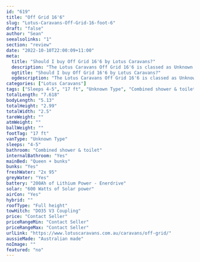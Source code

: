 ```yaml
---
id: "619"
title: "Off Grid 16'6"
slug: "Lotus-Caravans-Off-Grid-16-foot-6"
draft: "false"
author: "Sean"
seealsolinks: "1"
section: "review"
date: "2022-10-10T22:00:09+11:00"
meta:
  title: "Should I buy Off Grid 16'6 by Lotus Caravans?"
  description: "The Lotus Caravans Off Grid 16'6 is classed as Unknown Type, and sleeps 4-5 people. It is Australian made and comes in at 17 ft. It generally has Combined shower & toilet."
  ogtitle: "Should I buy Off Grid 16'6 by Lotus Caravans?"
  ogdescription: "The Lotus Caravans Off Grid 16'6 is classed as Unknown Type, and sleeps 4-5 people. It is Australian made and comes in at 17 ft. It generally has Combined shower & toilet."
categories: ["Lotus Caravans"]
tags: ["Sleeps 4-5", "17 ft", "Unknown Type", "Combined shower & toilet", "Full height", "Price Unknown"]
totalLength: "7.618"
bodyLength: "5.13"
totalHeight: "2.99"
totalWidth: "2.5"
tareWeight: ""
atmWeight: ""
ballWeight: ""
footTag: "17 ft"
vanType: "Unknown Type"
sleeps: "4-5"
bathroom: "Combined shower & toilet"
internalBathroom: "Yes"
mainBed: "Queen + bunks"
bunks: "Yes"
freshWater: "2x 95"
greyWater: "Yes"
battery: "200Ah of Lithium Power - Enerdrive"
solar: "600 Watts of Solar power"
airCon: "Yes"
hybrid: ""
roofType: "Full height"
towHitch: "DO35 V3 Coupling"
price: "Contact Seller"
priceRangeMin: "Contact Seller"
priceRangeMax: "Contact Seller"
urlLink: "https://www.lotuscaravans.com.au/caravans/off-grid/"
aussieMade: "Australian made"
noImage: ""
featured: "no"
---
```

